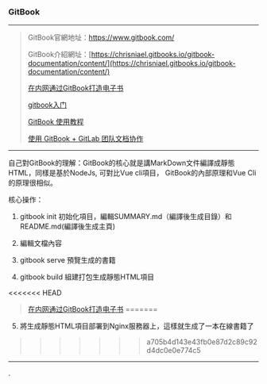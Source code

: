 ### GitBook

****

> GitBook官網地址：https://www.gitbook.com/
>
> GitBook介紹網址：[https://chrisniael.gitbooks.io/gitbook-documentation/content/](https://chrisniael.gitbooks.io/gitbook-documentation/content/)
> 
> [在内网通过GitBook打造电子书](https://blog.csdn.net/sinat_33087001/article/details/102019613)
> 
> [gitbook入门](https://www.jianshu.com/p/dc53e589897a)
> 
> [GitBook 使用教程](https://www.jianshu.com/p/421cc442f06c)
> 
> [使用 GitBook + GitLab 团队文档协作](https://www.jianshu.com/p/e74dad6845d1)

****

自己對GitBook的理解：GitBook的核心就是講MarkDown文件編譯成靜態HTML，同樣是基於NodeJs, 可對比Vue cli項目， GitBook的內部原理和Vue Cli的原理很相似。

核心操作：

  1. gitbook init 初始化項目，編輯SUMMARY.md（編譯後生成目錄）和README.md(編譯後生成主頁)

  2. 編輯文檔內容

  3. gitbook serve 預覽生成的書籍

  4. gitbook build 組建打包生成靜態HTML項目

<<<<<<< HEAD
> [在内网通过GitBook打造电子书](https://blog.csdn.net/sinat_33087001/article/details/102019613)
=======
  5. 將生成靜態HTML項目部署到Nginx服務器上，這樣就生成了一本在線書籍了
>>>>>>> a705b4d143e43fb0e87d2c89c92d4dc0e0e774c5

****

.


